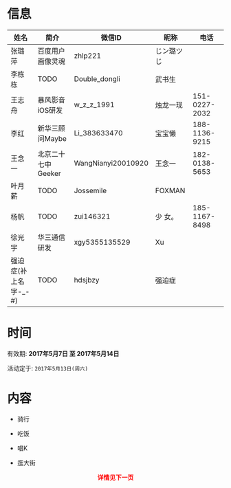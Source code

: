 # 信息

|姓名|简介|微信ID|昵称|电话|
|---|---|---|---|---|
|张璐萍|百度用户画像灵魂|zhlp221|じン璐ツじ|
|李栋栋|TODO|Double_dongli|武书生|
|王志舟|暴风影音iOS研发|w_z_z_1991|烛龙一现|151-0227-2032
|李红|新华三顾问Maybe|Li_383633470|宝宝懒|188-1136-9215
|王念一|北京二十七中Geeker|WangNianyi20010920|王念一|182-0138-5653
|叶月薪|TODO|Jossemile|FOXMAN|
|杨帆|TODO|zui146321|少  女。|185-1167-8498
|徐光宇|华三通信研发|xgy5355135529|Xu|
|强迫症(补上名字-_-#)|TODO|hdsjbzy|强迫症|


# 时间

有效期: **2017年5月7日 至 2017年5月14日**

活动定于: `2017年5月13日(周六)`


# 内容

- 骑行

- 吃饭

- 唱K

- 逛大街

<p align="center"><b><font color="red">详情见下一页</font></b></p>









